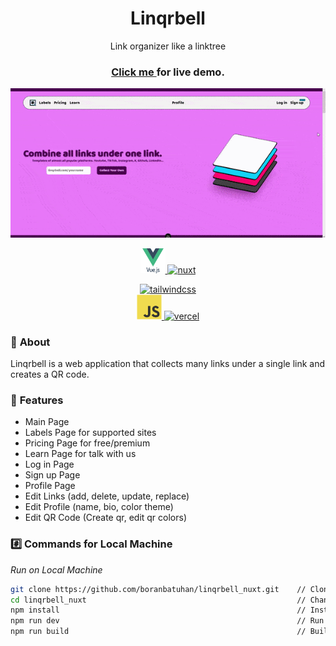 <h1 align="center">Linqrbell</h1>

<p align="center"> Link organizer like a linktree </p>
<h3 align="center"><a href="https://linqrbell.vercel.app/"> Click me </a> for live demo.</h3>

<p align="center"><img src="/assets/gifs/linqrbell.gif" loading="eager" alt="webres-demo" /></a> </p>

<div align="center">
<a href="https://vuejs.org/" target="_blank" rel="noreferrer"> <img src="https://raw.githubusercontent.com/devicons/devicon/master/icons/vuejs/vuejs-original-wordmark.svg" alt="vuejs" width="40" height="40"/> </a> 
<a href="https://nuxt.com/" target="_blank" rel="noreferrer"> <img src="https://nuxt.com/assets/design-kit/icon-green.png" alt="nuxt" width="40" height="40"/> </a> 

 <a href="https://tailwindcss.com/" target="_blank" rel="noreferrer"> <img src="https://www.vectorlogo.zone/logos/tailwindcss/tailwindcss-icon.svg" alt="tailwindcss" width="40" height="40"/> 
 </a>  
<a href="https://developer.mozilla.org/en-US/docs/Web/JavaScript" target="_blank" rel="noreferrer"> <img src="https://raw.githubusercontent.com/devicons/devicon/master/icons/javascript/javascript-original.svg" alt="javascript" width="40" height="40"/> </a> 
<a href="https://vercel.com" target="_blank" rel="noreferrer"> <img src="https://seeklogo.com/images/V/vercel-logo-F748E39008-seeklogo.com.png" alt="vercel" width="40" height="40"/> </a> 

</div>


### 📔 **About**
Linqrbell is a web application that collects many links under a single link and creates a QR code.


### 📜 **Features**
- Main Page
- Labels Page for supported sites
- Pricing Page for free/premium 
- Learn Page for talk with us
- Log in Page
- Sign up Page
- Profile Page
- Edit Links (add, delete, update, replace)
- Edit Profile (name, bio, color theme)
- Edit QR Code (Create qr, edit qr colors)

### #️⃣ **Commands for Local Machine**

_Run on Local Machine_

```sh
git clone https://github.com/boranbatuhan/linqrbell_nuxt.git    // Clone the repository.
cd linqrbell_nuxt                                               // Change directory.
npm install                                                     // Install dependencies.
npm run dev                                                     // Run development mode.
npm run build                                                   // Build the project.
```
